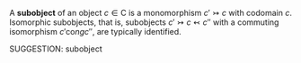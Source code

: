  A **subobject** of an object $c \in \mathsf{C}$ is a monomorphism $c' \rightarrowtail c$ with codomain $c$. Isomorphic subobjects, that is, subobjects $c' \rightarrowtail c \leftarrowtail c''$ with a commuting isomorphism $c' \mathrm{co}ng c''$, are typically identified.


SUGGESTION: subobject